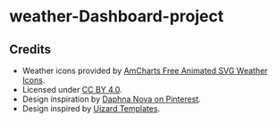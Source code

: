 # weather-Dashboard-project

## Credits
- Weather icons provided by [AmCharts Free Animated SVG Weather Icons](https://www.amcharts.com/free-animated-svg-weather-icons/).
- Licensed under [CC BY 4.0](https://creativecommons.org/licenses/by/4.0/).
- Design inspiration by [Daphna Nova on Pinterest](https://www.pinterest.com/pin/1064256955690573432/).
- Design inspired by [Uizard Templates](https://app.uizard.io/templates/Ewg08vdL3KCPwevXrX3B/fullscreen).